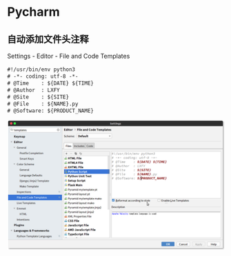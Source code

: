 # Pycharm

## 自动添加文件头注释

Settings - Editor - File and Code Templates

```
#!/usr/bin/env python3
# -*- coding: utf-8 -*-
# @Time    : ${DATE} ${TIME}
# @Author  : LXFY
# @Site    : ${SITE}
# @File    : ${NAME}.py
# @Software: ${PRODUCT_NAME}
```


![](pycharm-code-templates.jpg)